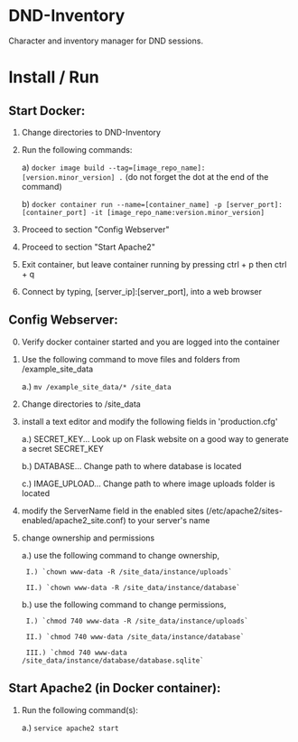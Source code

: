 # DND-Inventory
Character and inventory manager for DND sessions.

# Install / Run
## Start Docker:
1. Change directories to DND-Inventory
2. Run the following commands:

	a) `docker image build --tag=[image_repo_name]:[version.minor_version] .` (do not forget the dot at the end of the command)

	b) `docker container run --name=[container_name] -p [server_port]:[container_port] -it [image_repo_name:version.minor_version]`
3. Proceed to section "Config Webserver"
4. Proceed to section "Start Apache2"
5. Exit container, but leave container running by pressing ctrl + p then ctrl + q
6. Connect by typing, [server_ip]:[server_port], into a web browser

## Config Webserver:
0. Verify docker container started and you are logged into the container
1. Use the following command to move files and folders from /example_site_data

	a.) `mv /example_site_data/* /site_data`
2. Change directories to /site_data
3. install a text editor and modify the following fields in 'production.cfg'

	a.) SECRET_KEY... Look up on Flask website on a good way to generate a secret SECRET_KEY
	
	b.) DATABASE... Change path to where database is located 
	
	c.) IMAGE_UPLOAD... Change path to where image uploads folder is located
4. modify the ServerName field in the enabled sites (/etc/apache2/sites-enabled/apache2_site.conf) to your server's name
5. change ownership and permissions

	a.) use the following command to change ownership, 
	
		I.) `chown www-data -R /site_data/instance/uploads`
		
		II.) `chown www-data -R /site_data/instance/database`
		
	b.) use the following command to change permissions, 
	
		I.) `chmod 740 www-data -R /site_data/instance/uploads`
		
		II.) `chmod 740 www-data /site_data/instance/database`
		
		III.) `chmod 740 www-data /site_data/instance/database/database.sqlite`
## Start Apache2 (in Docker container):
1. Run the following command(s):

	a.) `service apache2 start`
